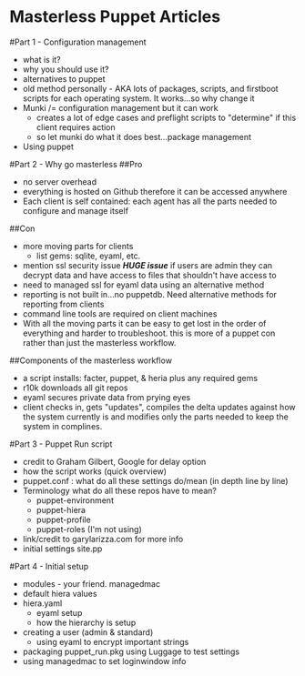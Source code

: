 Masterless Puppet Articles
===

#Part 1 - Configuration management
- what is it?
- why you should use it?
- alternatives to puppet
- old method personally - AKA lots of packages, scripts, and firstboot scripts for each operating system. It works...so why change it
- Munki /= configuration management but it can work
	* creates a lot of edge cases and preflight scripts to "determine" if this client requires action 
	* so let munki do what it does best...package management 
- Using puppet 


#Part 2 - Why go masterless
##Pro
- no server overhead
- everything is hosted on Github therefore it can be accessed anywhere
- Each client is self contained: each agent has all the parts needed to configure and manage itself

##Con
- more moving parts for clients
	* list gems: sqlite, eyaml, etc.
- mention ssl security issue ***HUGE issue*** if users are admin they can decrypt data and have access to files that shouldn't have access to
- need to managed ssl for eyaml data using an alternative method
- reporting is not built in...no puppetdb. Need alternative methods for reporting from clients
- command line tools are required on client machines
- With all the moving parts it can be easy to get lost in the order of everything and harder to troubleshoot. this is more of a puppet con rather than just the masterless workflow.

##Components of the masterless workflow
- a script installs: facter, puppet, & heria plus any required gems
- r10k downloads all git repos
- eyaml secures private data from prying eyes
- client checks in, gets "updates", compiles the delta updates against how the system currently is and modifies only the parts needed to keep the system in complines.

#Part 3 - Puppet Run script
- credit to Graham Gilbert, Google for delay option
- how the script works (quick overview)
- puppet.conf : what do all these settings do/mean (in depth line by line)
- Terminology what do all these repos have to mean?
	* puppet-environment
	* puppet-hiera
	* puppet-profile
	* puppet-roles (I'm not using)
- link/credit to garylarizza.com for more info
- initial settings site.pp

#Part 4 - Initial setup
- modules - your friend. managedmac
- default hiera values
- hiera.yaml 
	* eyaml setup
	* how the hierarchy is setup
- creating a user (admin & standard)
	* using eyaml to encrypt important strings
- packaging puppet_run.pkg using Luggage to test settings
- using managedmac to set loginwindow info

